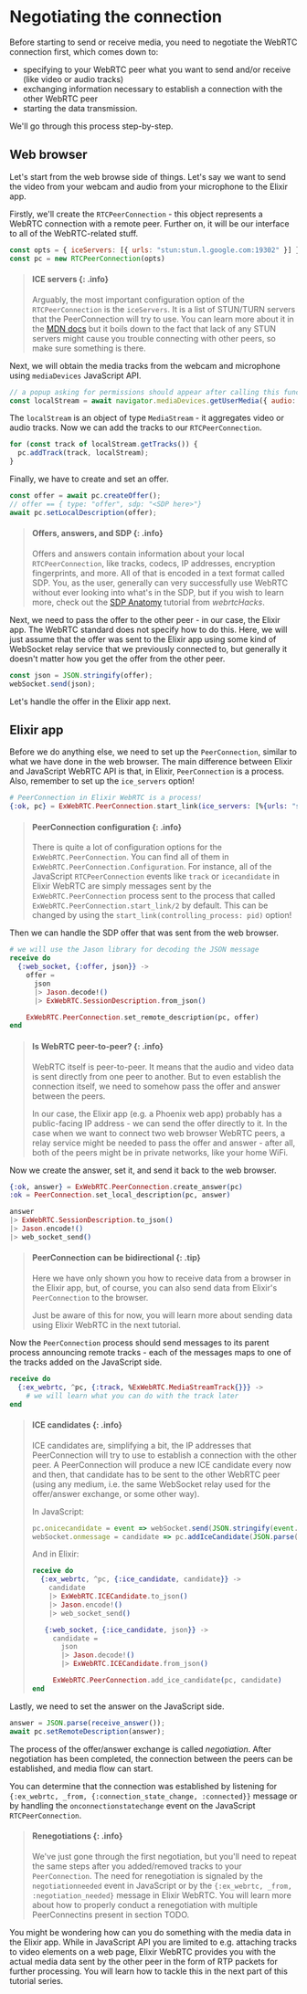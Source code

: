 # Negotiating the connection

Before starting to send or receive media, you need to negotiate the WebRTC connection first, which comes down to:

* specifying to your WebRTC peer what you want to send and/or receive (like video or audio tracks)
* exchanging information necessary to establish a connection with the other WebRTC peer
* starting the data transmission.

We'll go through this process step-by-step.

## Web browser

Let's start from the web browse side of things. Let's say we want to send the video from your webcam and audio from your microphone to the Elixir app.

Firstly, we'll create the `RTCPeerConnection` - this object represents a WebRTC connection with a remote peer. Further on, it will be our interface to all
of the WebRTC-related stuff.

```js
const opts = { iceServers: [{ urls: "stun:stun.l.google.com:19302" }] }
const pc = new RTCPeerConnection(opts)
```

> #### ICE servers {: .info}
> Arguably, the most important configuration option of the `RTCPeerConnection` is the `iceServers`.
> It is a list of STUN/TURN servers that the PeerConnection will try to use. You can learn more about
> it in the [MDN docs](https://developer.mozilla.org/en-US/docs/Web/API/RTCPeerConnection/RTCPeerConnection) but
> it boils down to the fact that lack of any STUN servers might cause you trouble connecting with other peers, so make sure
> something is there.

Next, we will obtain the media tracks from the webcam and microphone using `mediaDevices` JavaScript API.

```js
// a popup asking for permissions should appear after calling this function
const localStream = await navigator.mediaDevices.getUserMedia({ audio: true, video: true });
```

The `localStream` is an object of type `MediaStream` - it aggregates video or audio tracks.
Now we can add the tracks to our `RTCPeerConnection`.

```js
for (const track of localStream.getTracks()) {
  pc.addTrack(track, localStream);
}
```

Finally, we have to create and set an offer.

```js
const offer = await pc.createOffer();
// offer == { type: "offer", sdp: "<SDP here>"}
await pc.setLocalDescription(offer);
```

> #### Offers, answers, and SDP {: .info}
> Offers and answers contain information about your local `RTCPeerConnection`, like tracks, codecs, IP addresses, encryption fingerprints, and more.
> All of that is encoded in a text format called SDP. You, as the user, generally can very successfully use WebRTC without ever looking into what's in the SDP,
> but if you wish to learn more, check out the [SDP Anatomy](https://webrtchacks.com/sdp-anatomy/) tutorial from _webrtcHacks_.

Next, we need to pass the offer to the other peer - in our case, the Elixir app. The WebRTC standard does not specify how to do this.
Here, we will just assume that the offer was sent to the Elixir app using some kind of WebSocket relay service that we previously connected to, but generally it
doesn't matter how you get the offer from the other peer.

```js
const json = JSON.stringify(offer);
webSocket.send(json);
```

Let's handle the offer in the Elixir app next.

## Elixir app

Before we do anything else, we need to set up the `PeerConnection`, similar to what we have done in the web browser. The main difference
between Elixir and JavaScript WebRTC API is that, in Elixir, `PeerConnection` is a process. Also, remember to set up the `ice_servers` option!

```elixir
# PeerConnection in Elixir WebRTC is a process!
{:ok, pc} = ExWebRTC.PeerConnection.start_link(ice_servers: [%{urls: "stun:stun.l.google.com:19302"}])
 ```

> #### PeerConnection configuration {: .info}
> There is quite a lot of configuration options for the `ExWebRTC.PeerConnection`.
> You can find all of them in `ExWebRTC.PeerConnection.Configuration`. For instance, all of the JavaScript `RTCPeerConnection` events
> like `track` or `icecandidate` in Elixir WebRTC are simply messages sent by the `ExWebRTC.PeerConnection` process sent to the process that
> called `ExWebRTC.PeerConnection.start_link/2` by default. This can be changed by using the `start_link(controlling_process: pid)` option!

Then we can handle the SDP offer that was sent from the web browser.

```elixir
# we will use the Jason library for decoding the JSON message
receive do
  {:web_socket, {:offer, json}} ->
    offer =
      json
      |> Jason.decode!()
      |> ExWebRTC.SessionDescription.from_json()

    ExWebRTC.PeerConnection.set_remote_description(pc, offer)
end
```

> #### Is WebRTC peer-to-peer? {: .info}
> WebRTC itself is peer-to-peer. It means that the audio and video data is sent directly from one peer to another.
> But to even establish the connection itself, we need to somehow pass the offer and answer between the peers.
>
> In our case, the Elixir app (e.g. a Phoenix web app) probably has a public-facing IP address - we can send the offer directly to it.
> In the case when we want to connect two web browser WebRTC peers, a relay service might be needed to pass the offer and answer -
> after all, both of the peers might be in private networks, like your home WiFi.

Now we create the answer, set it, and send it back to the web browser.

```elixir
{:ok, answer} = ExWebRTC.PeerConnection.create_answer(pc)
:ok = PeerConnection.set_local_description(pc, answer)

answer
|> ExWebRTC.SessionDescription.to_json()
|> Jason.encode!()
|> web_socket_send()
```

> #### PeerConnection can be bidirectional {: .tip}
> Here we have only shown you how to receive data from a browser in the Elixir app, but, of course, you
> can also send data from Elixir's `PeerConnection` to the browser.
>
> Just be aware of this for now, you will learn more about sending data using Elixir WebRTC in the next tutorial.

Now the `PeerConnection` process should send messages to its parent process announcing remote tracks - each of the messages maps to
one of the tracks added on the JavaScript side.

```elixir
receive do
  {:ex_webrtc, ^pc, {:track, %ExWebRTC.MediaStreamTrack{}}} ->
    # we will learn what you can do with the track later
end
```

> #### ICE candidates {: .info}
> ICE candidates are, simplifying a bit, the IP addresses that PeerConnection will try to use to establish a connection with the other peer.
> A PeerConnection will produce a new ICE candidate every now and then, that candidate has to be sent to the other WebRTC peer
> (using any medium, i.e. the same WebSocket relay used for the offer/answer exchange, or some other way).
>
> In JavaScript:
>
> ```js
> pc.onicecandidate = event => webSocket.send(JSON.stringify(event.candidate));
> webSocket.onmessage = candidate => pc.addIceCandidate(JSON.parse(candidate));
> ```
>
> And in Elixir:
>
> ```elixir
> receive do
>   {:ex_webrtc, ^pc, {:ice_candidate, candidate}} ->
>     candidate
>     |> ExWebRTC.ICECandidate.to_json()
>     |> Jason.encode!()
>     |> web_socket_send()
>
>    {:web_socket, {:ice_candidate, json}} ->
>      candidate =
>        json
>        |> Jason.decode!()
>        |> ExWebRTC.ICECandidate.from_json()
>
>      ExWebRTC.PeerConnection.add_ice_candidate(pc, candidate)
> end
> ```

Lastly, we need to set the answer on the JavaScript side.

```js
answer = JSON.parse(receive_answer());
await pc.setRemoteDescription(answer);
```

The process of the offer/answer exchange is called _negotiation_. After negotiation has been completed, the connection between the peers can be established, and media
flow can start.

You can determine that the connection was established by listening for `{:ex_webrtc, _from, {:connection_state_change, :connected}}` message
or by handling the `onconnectionstatechange` event on the JavaScript `RTCPeerConnection`.

> #### Renegotiations {: .info}
> We've just gone through the first negotiation, but you'll need to repeat the same steps after you added/removed tracks
> to your `PeerConnection`. The need for renegotiation is signaled by the `negotiationneeded` event in JavaScript or by the
> `{:ex_webrtc, _from, :negotiation_needed}` message in Elixir WebRTC. You will learn more about how to properly conduct
> a renegotiation with multiple PeerConnectins present in section TODO.

You might be wondering how can you do something with the media data in the Elixir app.
While in JavaScript API you are limited to e.g. attaching tracks to video elements on a web page,
Elixir WebRTC provides you with the actual media data sent by the other peer in the form
of RTP packets for further processing. You will learn how to tackle this in the next part of this tutorial series.
